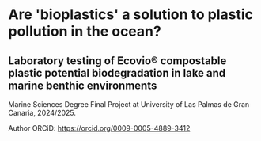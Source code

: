 # Are 'bioplastics' a solution to plastic pollution in the ocean?
## Laboratory testing of Ecovio® compostable plastic potential biodegradation in lake and marine benthic environments

Marine Sciences Degree Final Project at University of Las Palmas de Gran Canaria, 2024/2025.

Author ORCiD: <https://orcid.org/0009-0005-4889-3412>
